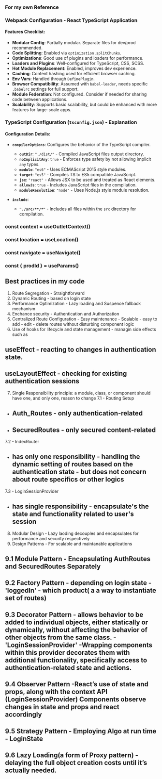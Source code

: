 ### For my own Reference

### Webpack Configuration - React TypeScript Application


#### Features Checklist:
- **Modular Config**: Partially modular. Separate files for dev/prod recommended.
- **Code Splitting**: Enabled via `optimization.splitChunks`.
- **Optimizations**: Good use of plugins and loaders for performance.
- **Loaders and Plugins**: Well-configured for TypeScript, CSS, SCSS.
- **Hot Module Replacement**: Enabled, improves dev experience.
- **Caching**: Content hashing used for efficient browser caching.
- **Env Vars**: Handled through `DefinePlugin`.
- **Browser Compatibility**: Assumed with `babel-loader`, needs specific `.babelrc` settings for full support.
- **Module Federation**: Not configured. Consider if needed for sharing code between applications.
- **Scalability**: Supports basic scalability, but could be enhanced with more features for large-scale apps.

### TypeScript Configuration (`tsconfig.json`) - Explanation

#### Configuration Details:
- **`compilerOptions`**: Configures the behavior of the TypeScript compiler.
  - **`outDir`**: `"./dist/"` - Compiled JavaScript files output directory.
  - **`noImplicitAny`**: `true` - Enforces type safety by not allowing implicit `any` types.
  - **`module`**: `"es6"` - Uses ECMAScript 2015 style modules.
  - **`target`**: `"es5"` - Compiles TS to ES5 compatible JavaScript.
  - **`jsx`**: `"react"` - Allows JSX to be used and treated as React elements.
  - **`allowJs`**: `true` - Includes JavaScript files in the compilation.
  - **`moduleResolution`**: `"node"` - Uses Node.js style module resolution.

- **`include`**:
  - **`"./src/**/*"`** - Includes all files within the `src` directory for compilation.


### const context = useOutletContext()
### const location = useLocation()
### const navigate = useNavigate()
### const { prodId } = useParams()


## Best practices in my code

1. Route Segregation - Straightforward
2. Dynamic Routing - based on login state
3. Performance Optimization - Lazy loading and Suspence fallback mechanism
4. Enchance security - Authentication and Authorization
5. Centralized Route Configuration - Easy maintenance - Scalable - easy to add - edit - delete routes without disturbing component logic
6. Use of hooks for lifecycle and state management - managin side effects such as
## useEffect - reacting to changes in authentication state.
## useLayoutEffect - checking for existing authentication sessions 
7. Single Responsibility principle: a module, class, or component should have one, and only one, reason to change
 7.1 - Routing Setup
  - ## Auth_Routes - only authentication-related
  - ## SecuredRoutes - only secured content-related
 7.2 - IndexRouter
  - ## has only one responsibility - handling the dynamic setting of routes based on the authentication state - but does not concern about route specifics or other logics
 7.3 - LoginSessionProvider
  - ## has single responsibility - encapsulate's the state and functionality related to user's session
8. Modular Design - Lazy laoding decouples and encapsulates for performance and security respectively
9. Design Patterns - For scalable and maintanable applications
  ## 9.1 Module Pattern - Encapsulating AuthRoutes and SecuredRoutes Separately

  ## 9.2 Factory Pattern - depending on login state - 'loggedIn' - which product( a a way to instantiate set of routes)

  ## 9.3 Decorator Pattern - allows behavior to be added to individual objects, either statically or dynamically, without affecting the behavior of other objects from the same class. - 'LoginSessionProvider' -Wrapping components within this provider decorates them with additional functionality, specifically access to authentication-related state and actions.

  ## 9.4 Observer Pattern -React’s use of state and props, along with the context API (LoginSessionProvider) Components observe changes in state and props and react accordingly

  ## 9.5 Strategy Pattern - Employing Algo at run time - LoginState
  
  ## 9.6 Lazy Loading(a form of Proxy pattern) - delaying the full object creation costs until it’s actually needed.